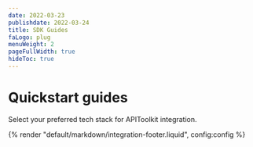 ```yaml
---
date: 2022-03-23
publishdate: 2022-03-24
title: SDK Guides
faLogo: plug 
menuWeight: 2
pageFullWidth: true
hideToc: true
---
```


# Quickstart guides

Select your preferred tech stack for APIToolkit integration.

{% render "default/markdown/integration-footer.liquid", config:config %}
